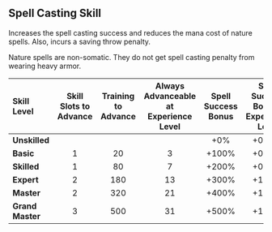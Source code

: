## Spell Casting Skill

Increases the spell casting success and reduces the mana cost of nature spells. Also, incurs a saving throw penalty.

Nature spells are non-somatic. They do not get spell casting penalty from wearing heavy armor.

| Skill Level | Skill Slots to Advance | Training to Advance | Always Advanceable at Experience Level | Spell Success Bonus | Spell Success Bonus / Experience Level | Spell Cost Discount | Saving Throw Modifier |
| :---------- | :--------------------: | :-----------------: | :-------------------------: | :-----------------: | :--------------------------------------: | :-----------------: | :-------------------: |
| **Unskilled** | | | | +0% | +0.25% | +10% | +3 |
| **Basic** | 1 | 20 | 3 | +100% | +0.50% | +0% | +0 |
| **Skilled** | 1 | 80 | 7 | +200% | +0.75% | -10% | -3 |
| **Expert** | 2 | 180 | 13 | +300% | +1.00% | -20% | -6 |
| **Master** | 2 | 320 | 21 | +400% | +1.25% | -30% | -9 |
| **Grand Master** | 3 | 500 | 31 | +500% | +1.50% | -40% | -12 |
